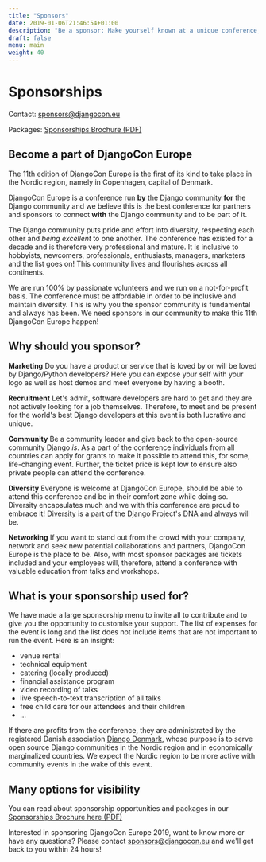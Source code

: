 ```yaml
---
title: "Sponsors"
date: 2019-01-06T21:46:54+01:00
description: "Be a sponsor: Make yourself known at a unique conference, helping to build the Django community and taking part in it."
draft: false
menu: main
weight: 40
---
```


# Sponsorships

Contact: [sponsors@djangocon.eu](mailto:sponsors@djangocon.eu)

Packages: [Sponsorships Brochure (PDF)](/files/DjangoconEUSponsorBrochure2019.pdf)


## Become a part of DjangoCon Europe

The 11th edition of DjangoCon Europe is the first of its kind to take place in the Nordic region, namely in Copenhagen, capital of Denmark.

DjangoCon Europe is a conference run **by** the Django community **for** the Django community and we believe this is the best conference for partners and sponsors to connect **with** the Django community and to be part of it.

The Django community puts pride and effort into diversity, respecting each other and *being excellent* to one another. The conference has existed for a decade and is therefore very professional and mature. It is inclusive to hobbyists, newcomers, professionals, enthusiasts, managers, marketers and the list goes on! This community lives and flourishes across all continents.

We are run 100% by passionate volunteers and we run on a not-for-profit basis. The conference must be affordable in order to be inclusive and maintain diversity. This is why you the sponsor community is fundamental and always has been. We need sponsors in our community to make this 11th DjangoCon Europe happen!

## Why should you sponsor?

**Marketing** Do you have a product or service that is loved by or will be loved by Django/Python developers? Here you can expose your self with your logo as well as host demos and meet everyone by having a booth.

**Recruitment** Let's admit, software developers are hard to get and they are not actively looking for a job themselves. Therefore, to meet and be present for the world's best Django developers at this event is both lucrative and unique.

**Community** Be a community leader and give back to the open-source community Django _is_. As a part of the conference individuals from all countries can apply for grants to make it possible to attend this, for some, life-changing event. Further, the ticket price is kept low to ensure also private people can attend the conference.

**Diversity** Everyone is welcome at DjangoCon Europe, should be able to attend this conference and be in their comfort zone while doing so. Diversity encapsulates much and we with this conference are proud to embrace it! [Diversity](https://www.djangoproject.com/diversity/) is a part of the Django Project's DNA and always will be.

**Networking** If you want to stand out from the crowd with your company, network and seek new potential collaborations and partners, DjangoCon Europe is the place to be. Also, with most sponsor packages are tickets included and your employees will, therefore, attend a conference with valuable education from talks and workshops.

## What is your sponsorship used for?

We have made a large sponsorship menu to invite all to contribute and to give you the opportunity to customise your support. The list of expenses for the event is long and the list does not include items that are not important to run the event. Here is an insight:

 * venue rental
 * technical equipment
 * catering (locally produced)
 * financial assistance program
 * video recording of talks
 * live speech-to-text transcription of all talks
 * free child care for our attendees and their children
 * ...

If there are profits from the conference, they are administrated by the registered Danish association [Django Denmark](https://django-denmark.org/), whose purpose is to serve open source Django communities in the Nordic region and in economically marginalized countries. We expect the Nordic region to be more active with community events in the wake of this event.

## Many options for visibility

You can read about sponsorship opportunities and packages in our [Sponsorships Brochure here (PDF)](/files/DjangoconEUSponsorBrochure2019.pdf)

Interested in sponsoring DjangoCon Europe 2019, want to know more or have any questions?
Please contact [sponsors@djangocon.eu](mailto:sponsors@djangocon.eu) and we'll get back to you within 24 hours!
